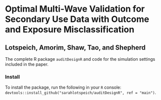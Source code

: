 # Optimal Multi-Wave Validation for Secondary Use Data with Outcome and Exposure Misclassification
## Lotspeich, Amorim, Shaw, Tao, and Shepherd
The complete R package `auditDesignR` and code for the simulation settings included in the paper. 

### Install
To install the package, run the following in your `R` console: `devtools::install_github("sarahlotspeich/auditDesignR", ref = "main")`.

